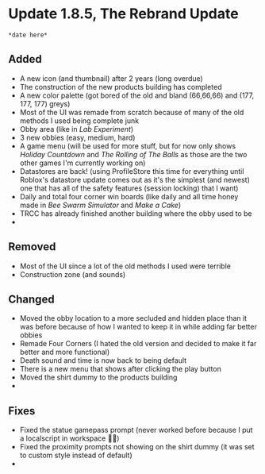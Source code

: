 # Update 1.8.5, The Rebrand Update
``*date here*``
## Added
+ A new icon (and thumbnail) after 2 years (long overdue)
+ The construction of the new products building has completed
+ A new color palette (got bored of the old and bland (66,66,66) and (177, 177, 177) greys)
+ Most of the UI was remade from scratch because of many of the old methods I used being complete junk
+ Obby area (like in *Lab Experiment*)
+ 3 new obbies (easy, medium, hard)
+ A game menu (will be used for more stuff, but for now only shows *Holiday Countdown* and *The Rolling of The Balls* as those are the two other games I'm currently working on)
+ Datastores are back! (using ProfileStore this time for everything until Roblox's datastore update comes out as it's the simplest (and newest) one that has all of the safety features (session locking) that I want)
+ Daily and total four corner win boards (like daily and all time honey made in *Bee Swarm Simulator* and *Make a Cake*)
+ TRCC has already finished another building where the obby used to be
+ 

## Removed
- Most of the UI since a lot of the old methods I used were terrible
- Construction zone (and sounds)

## Changed
* Moved the obby location to a more secluded and hidden place than it was before because of how I wanted to keep it in while adding far better obbies
* Remade Four Corners (I hated the old version and decided to make it far better and more functional)
* Death sound and time is now back to being default
* There is a new menu that shows after clicking the play button
* Moved the shirt dummy to the products building
* 

## Fixes
* Fixed the statue gamepass prompt (never worked before because I put a localscript in workspace 🤦‍♂️)
* Fixed the proximity prompts not showing on the shirt dummy (it was set to custom style instead of default)
* 
